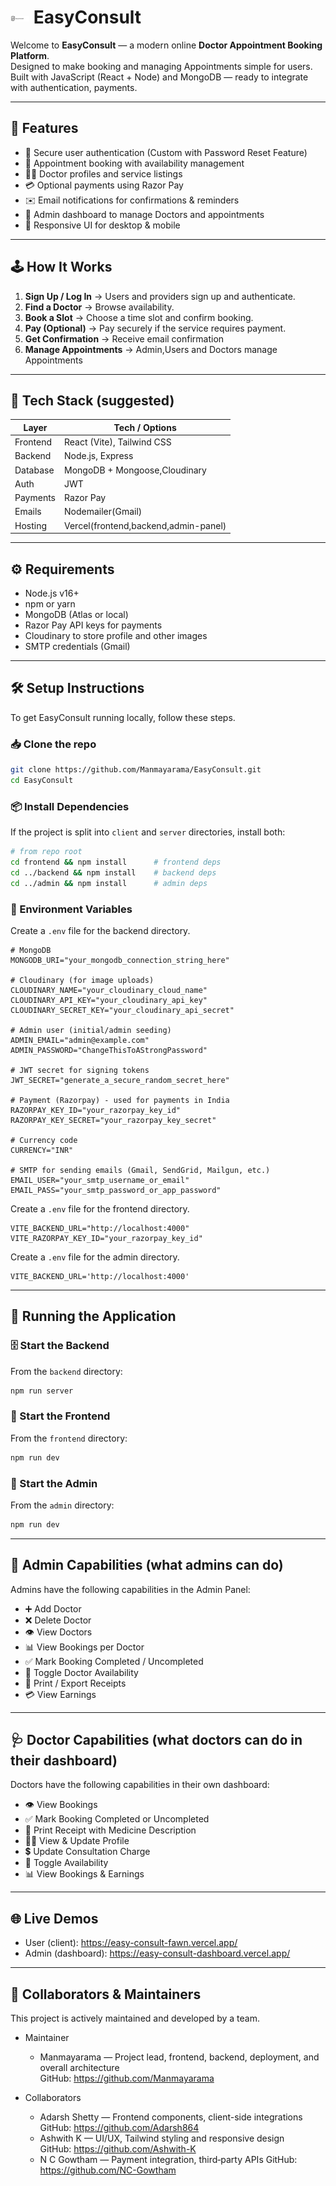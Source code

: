 # <img src="https://github.com/Manmayarama/EasyConsult/blob/main/frontend/public/logo.svg" alt="Logo" width="30" style="vertical-align: middle;"/>  EasyConsult

Welcome to **EasyConsult** — a modern online **Doctor Appointment Booking Platform**.  
Designed to make booking and managing Appointments simple for users. Built with JavaScript (React + Node) and MongoDB — ready to integrate with authentication, payments.

---

## 🌟 Features

- 🔐 Secure user authentication (Custom with Password Reset Feature)  
- 📅 Appointment booking with availability management  
- 👨‍⚕️ Doctor profiles and service listings  
- 💳 Optional payments using Razor Pay 
- ✉️ Email notifications for confirmations & reminders  
- 🔎 Admin dashboard to manage Doctors and appointments  
- 📱 Responsive UI for desktop & mobile

---

## 🕹️ How It Works

1. **Sign Up / Log In** → Users and providers sign up and authenticate.  
2. **Find a Doctor** → Browse availability.  
3. **Book a Slot** → Choose a time slot and confirm booking.  
4. **Pay (Optional)** → Pay securely if the service requires payment.  
5. **Get Confirmation** → Receive email confirmation  
6. **Manage Appointments** → Admin,Users and Doctors manage Appointments

---

## 🧠 Tech Stack (suggested)

| Layer         | Tech / Options                      |
|---------------|-------------------------------------|
| Frontend      | React (Vite), Tailwind CSS          |
| Backend       | Node.js, Express                    |
| Database      | MongoDB + Mongoose,Cloudinary       |
| Auth          | JWT                                 |
| Payments      | Razor Pay                           |
| Emails        | Nodemailer(Gmail)                   |
| Hosting       | Vercel(frontend,backend,admin-panel)|

---

## ⚙️ Requirements

- Node.js v16+  
- npm or yarn  
- MongoDB (Atlas or local)   
- Razor Pay API keys for payments
- Cloudinary to store profile and other images
- SMTP credentials (Gmail)

---

## 🛠️ Setup Instructions

To get EasyConsult running locally, follow these steps.

### 📥 Clone the repo

```bash
git clone https://github.com/Manmayarama/EasyConsult.git
cd EasyConsult
```

### 📦 Install Dependencies

If the project is split into `client` and `server` directories, install both:

```bash
# from repo root
cd frontend && npm install      # frontend deps
cd ../backend && npm install    # backend deps
cd ../admin && npm install      # admin deps
```

### 🔐 Environment Variables

Create a `.env` file for the backend directory.

```env
# MongoDB
MONGODB_URI="your_mongodb_connection_string_here"

# Cloudinary (for image uploads)
CLOUDINARY_NAME="your_cloudinary_cloud_name"
CLOUDINARY_API_KEY="your_cloudinary_api_key"
CLOUDINARY_SECRET_KEY="your_cloudinary_api_secret"

# Admin user (initial/admin seeding)
ADMIN_EMAIL="admin@example.com"
ADMIN_PASSWORD="ChangeThisToAStrongPassword"

# JWT secret for signing tokens
JWT_SECRET="generate_a_secure_random_secret_here"

# Payment (Razorpay) - used for payments in India
RAZORPAY_KEY_ID="your_razorpay_key_id"
RAZORPAY_KEY_SECRET="your_razorpay_key_secret"

# Currency code
CURRENCY="INR"

# SMTP for sending emails (Gmail, SendGrid, Mailgun, etc.)
EMAIL_USER="your_smtp_username_or_email"
EMAIL_PASS="your_smtp_password_or_app_password"
```

Create a `.env` file for the frontend directory.

```env
VITE_BACKEND_URL="http://localhost:4000"
VITE_RAZORPAY_KEY_ID="your_razorpay_key_id"
```

Create a `.env` file for the admin directory.
```env
VITE_BACKEND_URL='http://localhost:4000'
```

---

## 🚀 Running the Application

### 🗄️ Start the Backend

From the `backend` directory:

```bash
npm run server
```

### 📱 Start the Frontend

From the `frontend` directory:

```bash
npm run dev
```

### 📱 Start the Admin

From the `admin` directory:

```bash
npm run dev
```
---

## 🧾 Admin Capabilities (what admins can do)

Admins have the following capabilities in the Admin Panel:

- ➕ Add Doctor
- ❌ Delete Doctor
- 👁️ View Doctors
- 📊 View Bookings per Doctor
- ✅ Mark Booking Completed / Uncompleted
- 🔁 Toggle Doctor Availability
- 🧾 Print / Export Receipts
- 💳 View Earnings
---

## 🩺 Doctor Capabilities (what doctors can do in their dashboard)

Doctors have the following capabilities in their own dashboard:

- 👁️ View Bookings
- ✅ Mark Booking Completed or Uncompleted
- 🧾 Print Receipt with Medicine Description
- 🧑‍⚕️ View & Update Profile
- 💲 Update Consultation Charge
- 🔁 Toggle Availability
- 📊 View Bookings & Earnings
---

## 🌐 Live Demos

- User (client): https://easy-consult-fawn.vercel.app/  
- Admin (dashboard): https://easy-consult-dashboard.vercel.app/

---

## 👥 Collaborators & Maintainers

This project is actively maintained and developed by a team.

- Maintainer
  - Manmayarama — Project lead, frontend, backend, deployment, and overall architecture  
    GitHub: https://github.com/Manmayarama

- Collaborators
  - Adarsh Shetty — Frontend components, client-side integrations  
    GitHub: https://github.com/Adarsh864
  - Ashwith K — UI/UX, Tailwind styling and responsive design  
    GitHub: https://github.com/Ashwith-K
  - N C Gowtham — Payment integration, third‑party APIs 
    GitHub: https://github.com/NC-Gowtham
